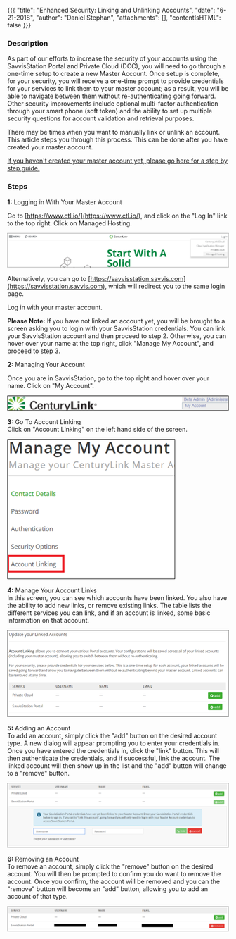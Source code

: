 {{{
  "title": "Enhanced Security: Linking and Unlinking Accounts",
  "date": "6-21-2018",
  "author": "Daniel Stephan",
  "attachments": [],
  "contentIsHTML": false
}}}

### Description

As part of our efforts to increase the security of your accounts using the SavvisStation Portal and Private Cloud (DCC), you will need to go through a one-time setup to create a new Master Account.  Once setup is complete, for your security, you will receive a one-time prompt to provide credentials for your services to link them to your master account; as a result, you will be able to navigate between them without re-authenticating going forward. Other security improvements include optional multi-factor authentication through your smart phone (soft token) and the ability to set up multiple security questions for account validation and retrieval purposes.

There may be times when you want to manually link or unlink an account.  This article steps you through this process.  This can be done after you have created your master account.

[If you haven't created your master account yet, please go here for a step by step guide.](https://www.ctl.io/knowledge-base/general/enhanced-security-master-account-registration/)

### Steps
**1:** Logging in With Your Master Account   

Go to [https://www.ctl.io/](https://www.ctl.io/), and click on the "Log In" link to the top right.  Click on Managed Hosting.

![ES-LAUA-1.png](../images/ES-LAUA-1.png)

Alternatively, you can go to [https://savvisstation.savvis.com](https://savvisstation.savvis.com), which will redirect you to the same login page.  

Log in with your master account.

**Please Note:** If you have not linked an account yet, you will be brought to a screen asking you to login with your SavvisStation credentials.  You can link your SavvisStation account and then proceed to step 2.  Otherwise, you can hover over your name at the top right, click "Manage My Account", and proceed to step 3.

**2:** Managing Your Account  

Once you are in SavvisStation, go to the top right and hover over your name.  Click on "My Account".  

![ES-LAUA-2.png](../images/ES-LAUA-2.png)

**3:** Go To Account Linking  
Click on "Account Linking" on the left hand side of the screen.  

![ES-LAUA-3.png](../images/ES-LAUA-3.png)

**4:** Manage Your Account Links  
In this screen, you can see which accounts have been linked.  You also have the ability to add new links, or remove existing links.  The table lists the different services you can link, and if an account is linked, some basic information on that account.    

![ES-LAUA-4.png](../images/ES-LAUA-4.png)

**5:** Adding an Account  
To add an account, simply click the "add" button on the desired account type.  A new dialog will appear prompting you to enter your credentials in.  Once you have entered the credentials in, click the "link" button.  This will then authenticate the credentials, and if successful, link the account.  The linked account will then show up in the list and the "add" button will change to a "remove" button.  

![ES-LAUA-5.png](../images/ES-LAUA-5.png)  

**6:** Removing an Account  
To remove an account, simply click the "remove" button on the desired account.  You will then be prompted to confirm you do want to remove the account.  Once you confirm, the account will be removed and you can the "remove" button will become an "add" button, allowing you to add an account of that type.  

![ES-LAUA-6.png](../images/ES-LAUA-6.png)  
